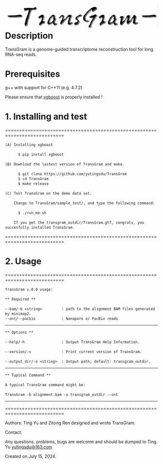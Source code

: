![logo](transgram.png)
Description
================

TransGram is a genome-guided transcriptome reconstruction tool for long RNA-seq reads.


Prerequisites
================

  g++ with support for C++11 (e.g. 4.7.2)
  
  Please ensure that [xgboost][xgboost] is properly installed !
 

# 1. Installing and test
===========================================================================
    
    (A) Installing xgboost 
    
          $ pip install xgboost
          
    (B) Download the lastest version of TransGram and make.
    
          $ git clone https://github.com/yutingsdu/TransGram 
          $ cd TransGram
          $ make release
          
    (C) Test TransGram on the demo data set.
        
        Change to TransGram/sample_test/, and type the following command:
        
          $ ./run_me.sh
          
        If you get the transgram_outdir/TransGram.gtf, congrats, you succesfully installed TransGram.
      
        
===========================================================================

# 2. Usage 
===========================================================================
    
    TransGram v.0.0 usage:

    ** Required **
    
    --bam/-b <string>         : path to the alignment BAM files generated by minimap2.
    --ont/--pacbio            : Nanopore or PacBio reads
---------------------------------------------------------------------------

    ** Options **
    
    --help/-h                 : Output TransGram Help Information.

    --version/-v              : Print current version of TransGram.
    
    --output_dir/-o <string>  : Output path, default: transgram_outdir.

---------------------------------------------------------------------------

    ** Typical Command **
    
    A typical TransGram command might be:

    TransGram -b alignment.bam -o transgram_outdir --ont

---------------------------------------------------------------------------

===========================================================================


Authors: Ting Yu and Zitong Ren designed and wrote TransGram.
 
Contact:
 
Any questions, problems, bugs are welcome and should be dumped to Ting Yu <yutingsdu@163.com>
 
Created on July 15, 2024.

[xgboost]: https://github.com/dmlc/xgboost
 